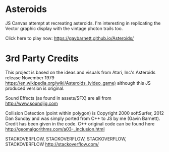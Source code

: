 # Asteroids

JS Canvas attempt at recreating asteroids.
I'm interesting in replicating the Vector graphic display with the vintage photon trails too.

Click here to play now: https://gavbarnett.github.io/Asteroids/

# 3rd Party Credits
This project is based on the ideas and visuals from Atari, Inc's Asteroids release November 1979 https://en.wikipedia.org/wiki/Asteroids_(video_game) although this JS produced version is original.

Sound Effects (as found in assets/SFX) are all from http://www.soundjig.com

Collision Detection (point within polygon) is  Copyright 2000 softSurfer, 2012 Dan Sunday and was simply ported from C++ to JS by me (Gavin Barnett). Credit has been given in the code. C++ original code can be found here http://geomalgorithms.com/a03-_inclusion.html

STACKOVERFLOW, STACKOVERFLOW, STACKOVERFLOW, STACKOVERFLOW http://stackoverflow.com/
